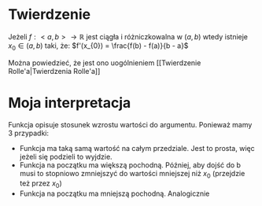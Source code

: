 # Twierdzenie
Jeżeli $f: <a, b> \to \mathbb{R}$ jest ciągła i różniczkowalna w $(a, b)$ wtedy istnieje $x_{0} \in (a,b)$ taki, że:
$f'(x_{0}) = \frac{f(b) - f(a)}{b - a}$ 

Można powiedzieć, że jest ono uogólnieniem [[Twierdzenie Rolle'a|Twierdzenia Rolle'a]]
# Moja interpretacja
Funkcja opisuje stosunek wzrostu wartości do argumentu. Ponieważ mamy 3 przypadki:
- Funkcja ma taką samą wartość na całym przedziale. Jest to prosta, więc jeżeli się podzieli to wyjdzie.
- Funkcja na początku ma większą pochodną. Później, aby dojść do b musi to stopniowo zmniejszyć do wartości mniejszej niż $x_{0}$ (przejdzie też przez $x_{0}$)
- Funkcja na początku ma mniejszą pochodną. Analogicznie